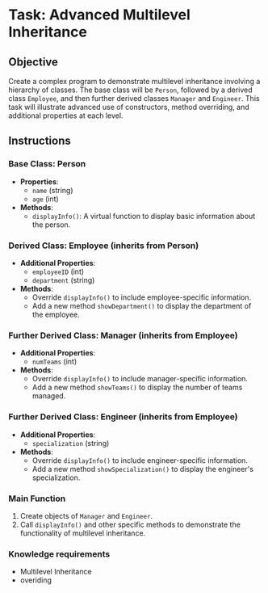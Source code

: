 # Task: Advanced Multilevel Inheritance

## Objective

Create a complex  program to demonstrate multilevel inheritance involving a hierarchy of classes. The base class will be `Person`, followed by a derived class `Employee`, and then further derived classes `Manager` and `Engineer`. This task will illustrate advanced use of constructors, method overriding, and additional properties at each level.

## Instructions

### Base Class: Person

- **Properties**:
  - `name` (string)
  - `age` (int)
- **Methods**:
  - `displayInfo()`: A virtual function to display basic information about the person.

### Derived Class: Employee (inherits from Person)

- **Additional Properties**:
  - `employeeID` (int)
  - `department` (string)
- **Methods**:
  - Override `displayInfo()` to include employee-specific information.
  - Add a new method `showDepartment()` to display the department of the employee.

### Further Derived Class: Manager (inherits from Employee)

- **Additional Properties**:
  - `numTeams` (int)
- **Methods**:
  - Override `displayInfo()` to include manager-specific information.
  - Add a new method `showTeams()` to display the number of teams managed.

### Further Derived Class: Engineer (inherits from Employee)

- **Additional Properties**:
  - `specialization` (string)
- **Methods**:
  - Override `displayInfo()` to include engineer-specific information.
  - Add a new method `showSpecialization()` to display the engineer's specialization.

### Main Function

1. Create objects of `Manager` and `Engineer`.
2. Call `displayInfo()` and other specific methods to demonstrate the functionality of multilevel inheritance.


### Knowledge requirements
- Multilevel Inheritance
- overiding 

